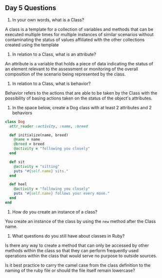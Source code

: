 ## Day 5 Questions

1. In your own words, what is a Class?

  A class is a template for a collection of variables and methods that can be executed multiple times for multiple instances of similar scenarios without contaminating the status of values affiliated with the other collections created using the template

1. In relation to a Class, what is an attribute?

  An attribute is a variable that holds a piece of data indicating the status of an element relevant to the assessment or monitoring of the overall composition of the scenario being represented by the class.

1. In relation to a Class, what is behavior?

  Behavior refers to the actions that are able to be taken by the Class with the possibility of basing actions taken on the status of the object's attributes.

1. In the space below, create a Dog class with at least 2 attributes and 2 behaviors

  ```ruby
  class Dog
    attr_reader :activity, :name, :breed

    def initialize(name, breed)
      @name = name
      @breed = breed
      @activity = "following you closely"
    end

    def sit
      @activity = "sitting"
      puts "#{self.name} sits."
    end

    def heel
      @activity = "following you closely"
      puts "#{self.name} follows your every move."
    end
  end
  ```


1. How do you create an instance of a class?

  You create an instance of the class by using the `new` method after the Class name.

1. What questions do you still have about classes in Ruby?

  Is there any way to create a method that can only be accessed by other methods within the class so that they can perform frequently used operations within the class that would serve no purpose to outside sources.

  Is it best practice to carry the camel case from the class definition to the naming of the ruby file or should the file itself remain lowercase?
